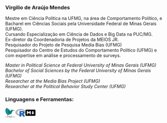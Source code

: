 ### Virgilio de Araújo Mendes


Mestre em Ciência Política na UFMG, na área de Comportamento Político, e Bacharel em Ciências Sociais pela Universidade Federal de Minas Gerais (UFMG). <br />
Cursando Especialização em Ciência de Dados e Big Data na PUC/MG. <br />
Ex-diretor da Coordenadoria de Projetos da MEIOS JR. <br />
Pesquisador do Projeto de Pesquisa Media Bias (UFMG)  <br />
Pesquisador do Centro de Estudos do Comportamento Político (UFMG) e com expertise em análise e processamento de surveys.



*Master in Political Science at Federal University of Minas Gerais (UFMG)* <br />
*Bachelor of Social Sciences by the Federal University of Minas Gerais (UFMG)* <br />
*Researcher at the Media Bias Project (UFMG)* <br />
*Researcher at the Political Behavior Study Center (UFMG)* <br />



### Linguagens e Ferramentas:
<img align="left" width="32px" src="https://raw.githubusercontent.com/github/explore/80688e429a7d4ef2fca1e82350fe8e3517d3494d/topics/latex/latex.png" />
<img align="left" width="32px" src="https://raw.githubusercontent.com/github/explore/80688e429a7d4ef2fca1e82350fe8e3517d3494d/topics/r/r.png" />
<img align="left" width="32px" src="https://raw.githubusercontent.com/github/explore/80688e429a7d4ef2fca1e82350fe8e3517d3494d/topics/markdown/markdown.png" />



<br />
<br />


</details>

[website]: https://virgilioamendes.quarto.pub/
[gmail]: mailto:virgilioebm@gmail.com
[twitter]: https://twitter.com/Mendes_txt
[linkedin]: https://www.linkedin.com/in/virgiliomendes/
